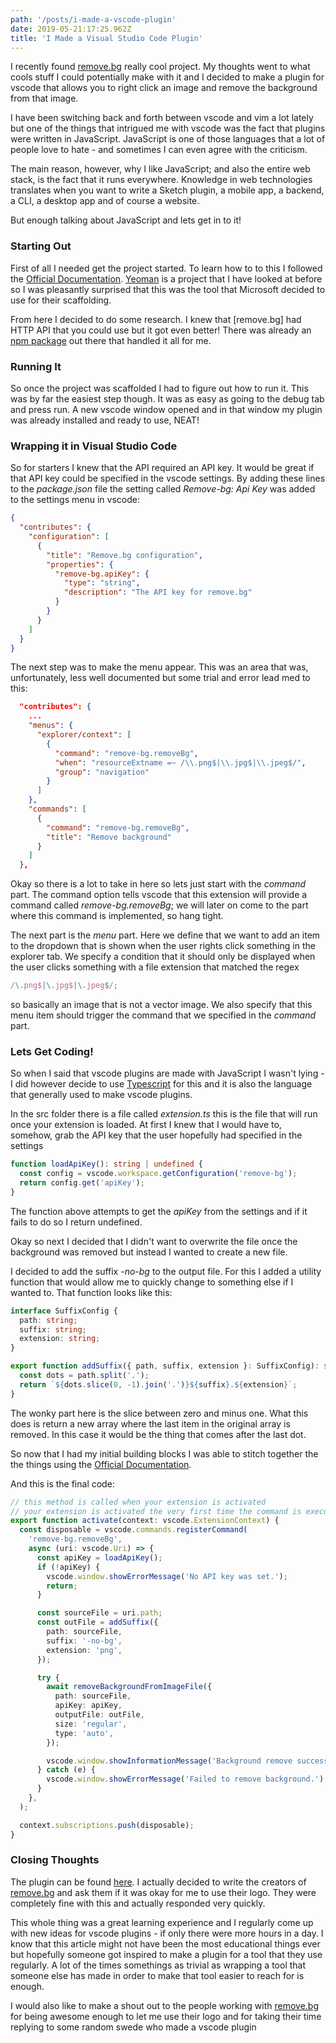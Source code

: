 ```yaml
---
path: '/posts/i-made-a-vscode-plugin'
date: 2019-05-21:17:25.962Z
title: 'I Made a Visual Studio Code Plugin'
---
```


I recently found [remove.bg](remove.bg) really cool project. My thoughts
went to what cools stuff I could potentially make with it and I decided to make
a plugin for vscode that allows you to right click an image and remove the
background from that image.

I have been switching back and forth between vscode and vim a lot lately but one
of the things that intrigued me with vscode was the fact that plugins were
written in JavaScript. JavaScript is one of those languages that a lot of people
love to hate - and sometimes I can even agree with the criticism.

The main reason, however, why I like JavaScript; and also the entire web stack,
is the fact that it runs everywhere. Knowledge in web technologies translates
when you want to write a Sketch plugin, a mobile app, a backend, a CLI,
a desktop app and of course a website.

But enough talking about JavaScript and lets get in to it!

### Starting Out

First of all I needed get the project started. To learn how to to this I
followed the
[Official Documentation](https://code.visualstudio.com/api/get-started/your-first-extension).
[Yeoman](https://www.yeoman.io/) is a project that I have looked at before so I
was pleasantly surprised that this was the tool that Microsoft decided to use
for their scaffolding.

From here I decided to do some research. I knew that [remove.bg] had HTTP API
that you could use but it got even better! There was already an
[npm package](https://www.npmjs.com/package/remove.bg) out there that handled it
all for me.

### Running It

So once the project was scaffolded I had to figure out how to run it. This was
by far the easiest step though. It was as easy as going to the debug tab and
press run. A new vscode window opened and in that window my plugin was already
installed and ready to use, NEAT!

### Wrapping it in Visual Studio Code

So for starters I knew that the API required an API key. It would be great if
that API key could be specified in the vscode settings. By adding these lines
to the _package.json_ file the setting called _Remove-bg: Api Key_ was added to
the settings menu in vscode:

```json
{
  "contributes": {
    "configuration": [
      {
        "title": "Remove.bg configuration",
        "properties": {
          "remove-bg.apiKey": {
            "type": "string",
            "description": "The API key for remove.bg"
          }
        }
      }
    ]
  }
}
```

The next step was to make the menu appear. This was an area that was,
unfortunately, less well documented but some trial and error lead med to this:

```json
  "contributes": {
    ...
    "menus": {
      "explorer/context": [
        {
          "command": "remove-bg.removeBg",
          "when": "resourceExtname =~ /\\.png$|\\.jpg$|\\.jpeg$/",
          "group": "navigation"
        }
      ]
    },
    "commands": [
      {
        "command": "remove-bg.removeBg",
        "title": "Remove background"
      }
    ]
  },
```

Okay so there is a lot to take in here so lets just start with the _command_
part. The command option tells vscode that this extension will provide a
command called _remove-bg.removeBg_; we will later on come to the part where
this command is implemented, so hang tight.

The next part is the _menu_ part. Here we define that we want to add an item
to the dropdown that is shown when the user rights click something in the
explorer tab. We specify a condition that it should only be displayed when the
user clicks something with a file extension that matched the regex

```javascript
/\.png$|\.jpg$|\.jpeg$/;
```

so basically an image that is not a vector image. We also specify that this menu
item should trigger the command that we specified in the _command_ part.

### Lets Get Coding!

So when I said that vscode plugins are made with JavaScript I wasn't lying - I
did however decide to use [Typescript](https://www.typescriptlang.org/) for this
and it is also the language that generally used to make vscode plugins.

In the src folder there is a file called _extension.ts_ this is the file that
will run once your extension is loaded. At first I knew that I would have to,
somehow, grab the API key that the user hopefully had specified in the settings

```typescript
function loadApiKey(): string | undefined {
  const config = vscode.workspace.getConfiguration('remove-bg');
  return config.get('apiKey');
}
```

The function above attempts to get the _apiKey_ from the settings and if it
fails to do so I return undefined.

Okay so next I decided that I didn't want to overwrite the file once the
background was removed but instead I wanted to create a new file.

I decided to add the suffix _-no-bg_ to the output file. For this I added a
utility function that would allow me to quickly change to something else if
I wanted to. That function looks like this:

```typescript
interface SuffixConfig {
  path: string;
  suffix: string;
  extension: string;
}

export function addSuffix({ path, suffix, extension }: SuffixConfig): string {
  const dots = path.split('.');
  return `${dots.slice(0, -1).join('.')}${suffix}.${extension}`;
}
```

The wonky part here is the slice between zero and minus one. What this does is
return a new array where the last item in the original array is removed. In
this case it would be the thing that comes after the last dot.

So now that I had my initial building blocks I was able to stitch together the
the things using the
[Official Documentation](https://code.visualstudio.com/api/get-started/your-first-extension).

And this is the final code:

```typescript
// this method is called when your extension is activated
// your extension is activated the very first time the command is executed
export function activate(context: vscode.ExtensionContext) {
  const disposable = vscode.commands.registerCommand(
    'remove-bg.removeBg',
    async (uri: vscode.Uri) => {
      const apiKey = loadApiKey();
      if (!apiKey) {
        vscode.window.showErrorMessage('No API key was set.');
        return;
      }

      const sourceFile = uri.path;
      const outFile = addSuffix({
        path: sourceFile,
        suffix: '-no-bg',
        extension: 'png',
      });

      try {
        await removeBackgroundFromImageFile({
          path: sourceFile,
          apiKey: apiKey,
          outputFile: outFile,
          size: 'regular',
          type: 'auto',
        });

        vscode.window.showInformationMessage('Background remove successfully!');
      } catch (e) {
        vscode.window.showErrorMessage('Failed to remove background.');
      }
    },
  );

  context.subscriptions.push(disposable);
}
```

### Closing Thoughts

The plugin can be found
[here](https://marketplace.visualstudio.com/items?itemName=antonholmberg.remove-bg).
I actually decided to write the creators of [remove.bg](https://www.remove.bg/)
and ask them if it was okay for me to use their logo. They were completely fine
with this and actually responded very quickly.

This whole thing was a great learning experience and I regularly come up with
new ideas for vscode plugins - if only there were more hours in a day. I know
that this article might not have been the most educational things ever but
hopefully someone got inspired to make a plugin for a tool that they use
regularly. A lot of the times somethings as trivial as wrapping a tool that
someone else has made in order to make that tool easier to reach for is enough.

I would also like to make a shout out to the people working with
[remove.bg](https://www.remove.bg/) for being awesome enough to let me use their
logo and for taking their time replying to some random swede who made a vscode
plugin
